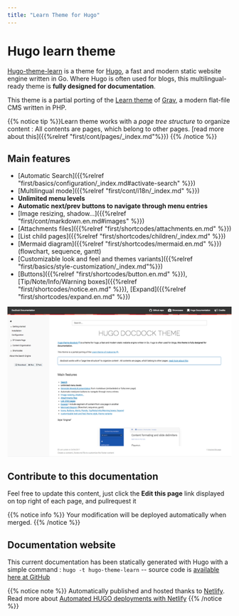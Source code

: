 ```yaml
---
title: "Learn Theme for Hugo"
---
```


# Hugo learn theme

[Hugo-theme-learn](http://github.com/matcornic/hugo-theme-learn) is a theme for [Hugo](https://gohugo.io/), a fast and modern static website engine written in Go. Where Hugo is often used for blogs, this multilingual-ready theme is **fully designed for documentation**.

This theme is a partial porting of the [Learn theme](http://learn.getgrav.org/) of [Grav](https://getgrav.org/), a modern flat-file CMS written in PHP.

{{% notice tip %}}Learn theme works with a _page tree structure_ to organize content : All contents are pages, which belong to other pages. [read more about this]({{%relref "first/cont/pages/_index.md"%}}) 
{{% /notice %}}

## Main features

* [Automatic Search]({{%relref "first/basics/configuration/_index.md#activate-search" %}})
* [Multilingual mode]({{%relref "first/cont/i18n/_index.md" %}})
* **Unlimited menu levels**
* **Automatic next/prev buttons to navigate through menu entries**
* [Image resizing, shadow...]({{%relref "first/cont/markdown.en.md#images" %}})
* [Attachments files]({{%relref "first/shortcodes/attachments.en.md" %}})
* [List child pages]({{%relref "first/shortcodes/children/_index.md" %}})
* [Mermaid diagram]({{%relref "first/shortcodes/mermaid.en.md" %}}) (flowchart, sequence, gantt)
* [Customizable look and feel and themes variants]({{%relref "first/basics/style-customization/_index.md"%}})
* [Buttons]({{%relref "first/shortcodes/button.en.md" %}}), [Tip/Note/Info/Warning boxes]({{%relref "first/shortcodes/notice.en.md" %}}), [Expand]({{%relref "first/shortcodes/expand.en.md" %}})

![Screenshot](https://github.com/matcornic/hugo-theme-learn/raw/master/images/screenshot.png?width=40pc&classes=shadow)

## Contribute to this documentation
Feel free to update this content, just click the **Edit this page** link displayed on top right of each page, and pullrequest it

{{% notice info %}}
Your modification will be deployed automatically when merged.
{{% /notice %}}

## Documentation website
This current documentation has been statically generated with Hugo with a simple command : `hugo -t hugo-theme-learn` -- source code is [available here at GitHub](https://github.com/matcornic/hugo-theme-learn)

{{% notice note %}}
Automatically published and hosted thanks to [Netlify](https://www.netlify.com/). Read more about [Automated HUGO deployments with Netlify](https://www.netlify.com/blog/2015/07/30/hosting-hugo-on-netlifyinsanely-fast-deploys/)
{{% /notice %}}
